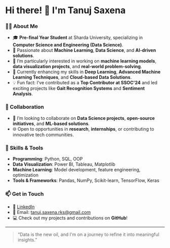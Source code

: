 # Hi there! 👋 I'm Tanuj Saxena  

### 👨‍💻 About Me  
- 🎓 **Pre-final Year Student** at Sharda University, specializing in **Computer Science and Engineering (Data Science)**.  
- 🌟 Passionate about **Machine Learning**, **Data Science**, and **AI-driven solutions**.  
- 👀 I’m particularly interested in working on **machine learning models**, **data visualization projects**, and **real-world problem-solving**.  
- 🌱 Currently enhancing my skills in **Deep Learning**, **Advanced Machine Learning Techniques**, and **Cloud-based Data Solutions**.  
- 💡 Fun fact: I’ve contributed as a **Top Contributor at SSOC'24** and led exciting projects like **Gait Recognition Systems** and **Sentiment Analysis**.  

### 🤝 Collaboration  
- 💞️ I’m looking to collaborate on **Data Science projects**, **open-source initiatives**, and **ML-based solutions**.  
- 🌐 Open to opportunities in **research**, **internships**, or contributing to innovative tech communities.  

### 🚀 Skills & Tools  
- **Programming**: Python, SQL, OOP  
- **Data Visualization**: Power BI, Tableau, Matplotlib  
- **Machine Learning**: Model development, feature engineering, optimization  
- **Tools & Frameworks**: Pandas, NumPy, Scikit-learn, TensorFlow, Keras  

### 📫 Get in Touch  
- 💼 [LinkedIn](https://www.linkedin.com/in/tanuj-saxena-970271252/)  
- 📧 Email: [tanuj.saxena.rks@gmail.com](mailto:tanuj.saxena.rks@gmail.com)  
- 💻 Check out my projects and contributions on **GitHub**!  


---

> “Data is the new oil, and I'm on a journey to refine it into meaningful insights.”  
